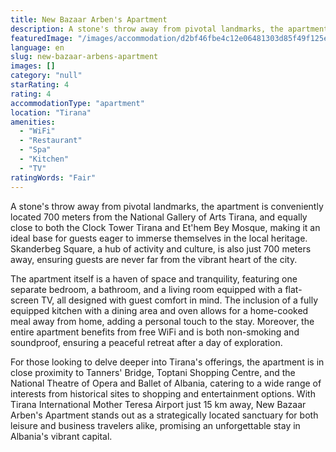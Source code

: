 ```yaml
---
title: New Bazaar Arben's Apartment
description: A stone's throw away from pivotal landmarks, the apartment is conveniently located 700 meters from the National Gallery of Arts Tirana, and equally close to bot
featuredImage: "/images/accommodation/d2bf46fbe4c12e06481303d85f49f125e18fbd39.png"
language: en
slug: new-bazaar-arbens-apartment
images: []
category: "null"
starRating: 4
rating: 4
accommodationType: "apartment"
location: "Tirana"
amenities:
  - "WiFi"
  - "Restaurant"
  - "Spa"
  - "Kitchen"
  - "TV"
ratingWords: "Fair"
---
```


A stone's throw away from pivotal landmarks, the apartment is conveniently located 700 meters from the National Gallery of Arts Tirana, and equally close to both the Clock Tower Tirana and Et'hem Bey Mosque, making it an ideal base for guests eager to immerse themselves in the local heritage. Skanderbeg Square, a hub of activity and culture, is also just 700 meters away, ensuring guests are never far from the vibrant heart of the city.

The apartment itself is a haven of space and tranquility, featuring one separate bedroom, a bathroom, and a living room equipped with a flat-screen TV, all designed with guest comfort in mind. The inclusion of a fully equipped kitchen with a dining area and oven allows for a home-cooked meal away from home, adding a personal touch to the stay. Moreover, the entire apartment benefits from free WiFi and is both non-smoking and soundproof, ensuring a peaceful retreat after a day of exploration.

For those looking to delve deeper into Tirana's offerings, the apartment is in close proximity to Tanners' Bridge, Toptani Shopping Centre, and the National Theatre of Opera and Ballet of Albania, catering to a wide range of interests from historical sites to shopping and entertainment options. With Tirana International Mother Teresa Airport just 15 km away, New Bazaar Arben's Apartment stands out as a strategically located sanctuary for both leisure and business travelers alike, promising an unforgettable stay in Albania's vibrant capital.

